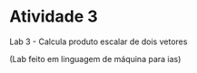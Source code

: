 # Atividade 3
Lab 3 - Calcula produto escalar de dois vetores

(Lab feito em linguagem de máquina para ias)